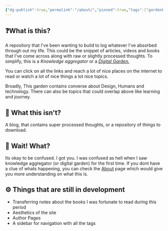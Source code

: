 ```yaml
---
{"dg-publish":true,"permalink":"/about/","pinned":true,"tags":["gardenEntry"],"noteIcon":3,"created":"2024-11-30T20:40:49.671+01:00","updated":"2025-01-02T18:48:48.619+01:00"}
---
```



## ❓What is this?
A repository that I've been wanting to build to log whatever I've absorbed through out my life. This could be the snippet of articles, videos and books that I've come across along with raw or slightly processed thoughts. To simplify, this is a *Knowledge aggregator* or a [*Digital Garden.*](https://maggieappleton.com/garden-history)

You can click on all the links and reach a lot of nice places on the internet to read or watch a lot of nice things  a lot nice topics.

Broadly, This garden contains converse about Design, Humans and technology. There can also be topics that could overlap above like learning and journey.

## 🚫 What this isn't?
A blog, that contains super processed thoughts, or a repository of things to download.

## 🫤 Wait! What?
Its okay to be confused. I got you. I was confused as hell when I saw knowledge aggregator (or digital garden) for the first time. If you dont have a clue of whats happening, you can check the [About](About.md)  page which would give you more understanding on what this is.

## ⚙️ Things that are still in development
- Transferring notes about the books I was fortunate to read during this period
- Aesthetics of the site
- Author Pages
- A sidebar for navigation with all the tags